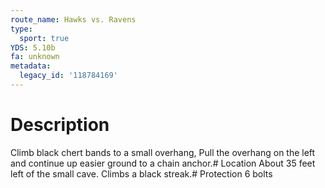 ```yaml
---
route_name: Hawks vs. Ravens
type:
  sport: true
YDS: 5.10b
fa: unknown
metadata:
  legacy_id: '118784169'
---
```

# Description
Climb black chert bands to a small overhang, Pull the overhang on the left and continue up easier ground to a chain anchor.# Location
About 35 feet left of the small cave. Climbs a black streak.# Protection
6 bolts